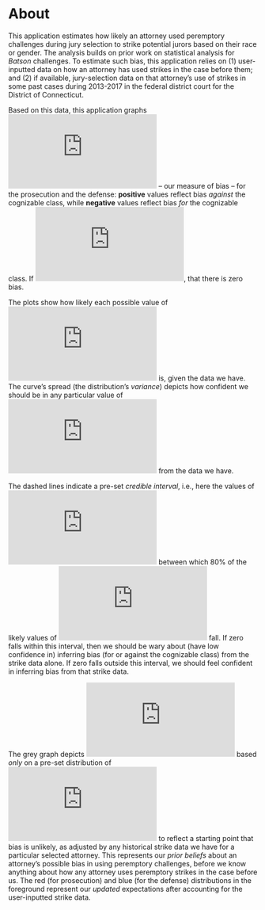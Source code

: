 About
================

This application estimates how likely an attorney used peremptory
challenges during jury selection to strike potential jurors based on
their race or gender. The analysis builds on prior work on statistical
analysis for *Batson* challenges. To estimate such bias, this
application relies on (1) user-inputted data on how an attorney has used
strikes in the case before them; and (2) if available, jury-selection
data on that attorney’s use of strikes in some past cases during
2013-2017 in the federal district court for the District of Connecticut.

Based on this data, this application graphs
![b](https://latex.codecogs.com/png.latex?b "b") – our measure of bias –
for the prosecution and the defense: **positive** values reflect bias
*against* the cognizable class, while **negative** values reflect bias
*for* the cognizable class. If ![b
= 0](https://latex.codecogs.com/png.latex?b%20%3D%200 "b = 0"), that
there is zero bias.

The plots show how likely each possible value of
![b](https://latex.codecogs.com/png.latex?b "b") is, given the data we
have. The curve’s spread (the distribution’s *variance*) depicts how
confident we should be in any particular value of
![b](https://latex.codecogs.com/png.latex?b "b") from the data we have.

The dashed lines indicate a pre-set *credible interval*, i.e., here the
values of ![b](https://latex.codecogs.com/png.latex?b "b") between which
80% of the likely values of ![b](https://latex.codecogs.com/png.latex?b
"b") fall. If zero falls within this interval, then we should be wary
about (have low confidence in) inferring bias (for or against the
cognizable class) from the strike data alone. If zero falls outside this
interval, we should feel confident in inferring bias from that strike
data.

The grey graph depicts ![b](https://latex.codecogs.com/png.latex?b "b")
based *only* on a pre-set distribution of
![b](https://latex.codecogs.com/png.latex?b "b") to reflect a starting
point that bias is unlikely, as adjusted by any historical strike data
we have for a particular selected attorney. This represents our *prior
beliefs* about an attorney’s possible bias in using peremptory
challenges, before we know anything about how any attorney uses
peremptory strikes in the case before us. The red (for prosecution) and
blue (for the defense) distributions in the foreground represent our
*updated* expectations after accounting for the user-inputted strike
data.
